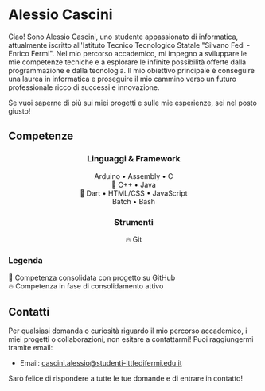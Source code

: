 # Alessio Cascini

Ciao! Sono Alessio Cascini, uno studente appassionato di informatica, attualmente iscritto all'Istituto Tecnico Tecnologico Statale "Silvano Fedi - Enrico Fermi". Nel mio percorso accademico, mi impegno a sviluppare le mie competenze tecniche e a esplorare le infinite possibilità offerte dalla programmazione e dalla tecnologia. Il mio obiettivo principale è conseguire una laurea in informatica e proseguire il mio cammino verso un futuro professionale ricco di successi e innovazione.

Se vuoi saperne di più sui miei progetti e sulle mie esperienze, sei nel posto giusto!

## Competenze

<div align="center">

### Linguaggi & Framework

<!-- Linguaggi di Basso Livello -->
<!-- 🔥 Rust -->
<!-- Linguaggi Generali -->
<!-- 🔥 Flutter -->
<!-- Sviluppo Web & Front-End -->
<!-- Scripting & Automazione -->

Arduino • Assembly • C  
💎 C++ • Java  
💎 Dart • HTML/CSS • JavaScript  
Batch • Bash

### Strumenti

<!-- Versionamento -->
<!-- 🔥 GitHub -->
<!-- Containerizzazione -->
<!-- 🔥 Docker -->

🔥 Git

</div>

### Legenda

💎 Competenza consolidata con progetto su GitHub  
🔥 Competenza in fase di consolidamento attivo

## Contatti

Per qualsiasi domanda o curiosità riguardo il mio percorso accademico, i miei progetti o collaborazioni, non esitare a contattarmi! Puoi raggiungermi tramite email:

- Email: cascini.alessio@studenti-ittfedifermi.edu.it

Sarò felice di rispondere a tutte le tue domande e di entrare in contatto!

